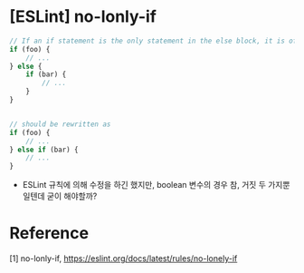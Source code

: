 # [ESLint] no-lonly-if

``` javascript
// If an if statement is the only statement in the else block, it is often clearer to use an else if form.
if (foo) {
    // ...
} else {
    if (bar) {
        // ...
    }
}


// should be rewritten as
if (foo) {
    // ...
} else if (bar) {
    // ...
}
```

- ESLint 규칙에 의해 수정을 하긴 했지만, boolean 변수의 경우 참, 거짓 두 가지뿐일텐데 굳이 해야할까?

# Reference
[1] no-lonly-if, https://eslint.org/docs/latest/rules/no-lonely-if